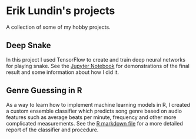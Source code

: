 # Erik Lundin's projects

A collection of some of my hobby projects.


## Deep Snake

In this project I used TensorFlow to create and train deep neural networks for playing snake. See the [Jupyter Notebook](https://github.com/ErikLundin98/public/blob/main/deep_snake/deep_snake.ipynb) for demonstrations of the final result and some information about how I did it.

## Genre Guessing in R

As a way to learn how to implement machine learning models in R, I created a custom ensemble classifier which predicts song genre based on audio features such as average beats per minute, frequency and other more complicated measurements. See the [R markdown file](https://github.com/ErikLundin98/public/blob/main/genre_guesser/genreguesser.md) for a more detailed report of the classifier and procedure.
